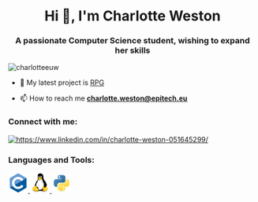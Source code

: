<h1 align="center">Hi 👋, I'm Charlotte Weston</h1>
<h3 align="center">A passionate Computer Science student, wishing to expand her skills</h3>

<p align="left"> <img src="https://komarev.com/ghpvc/?username=charlotteeuw&label=Profile%20views&color=0e75b6&style=flat" alt="charlotteeuw" /> </p>

- 🔭 My latest project is [RPG](https://github.com/charlotteeuw/RPG)

- 📫 How to reach me **charlotte.weston@epitech.eu**

<h3 align="left">Connect with me:</h3>
<p align="left">
<a href="https://linkedin.com/in/https://www.linkedin.com/in/charlotte-weston-051645299/" target="blank"><img align="center" src="https://raw.githubusercontent.com/rahuldkjain/github-profile-readme-generator/master/src/images/icons/Social/linked-in-alt.svg" alt="https://www.linkedin.com/in/charlotte-weston-051645299/" height="30" width="40" /></a>
</p>

<h3 align="left">Languages and Tools:</h3>
<p align="left"> <a href="https://www.cprogramming.com/" target="_blank" rel="noreferrer"> <img src="https://raw.githubusercontent.com/devicons/devicon/master/icons/c/c-original.svg" alt="c" width="40" height="40"/> </a> <a href="https://www.linux.org/" target="_blank" rel="noreferrer"> <img src="https://raw.githubusercontent.com/devicons/devicon/master/icons/linux/linux-original.svg" alt="linux" width="40" height="40"/> </a> <a href="https://www.python.org" target="_blank" rel="noreferrer"> <img src="https://raw.githubusercontent.com/devicons/devicon/master/icons/python/python-original.svg" alt="python" width="40" height="40"/> </a> </p>
